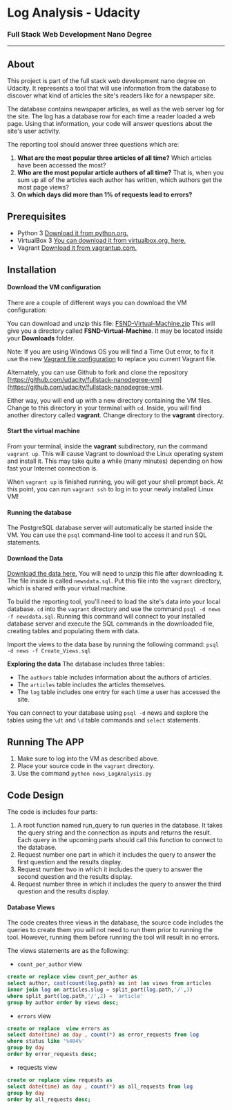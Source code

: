 
# Log Analysis - Udacity
### Full Stack Web Development Nano Degree
_______________________
## About
This project is part of the full stack web development nano degree on Udacity. It represents a tool that will use information from the database to discover what kind of articles the site's readers like for a newspaper site.

The database contains newspaper articles, as well as the web server log for the site. The log has a database row for each time a reader loaded a web page. Using that information, your code will answer questions about the site's user activity.

The reporting tool should answer three questions which are:
1. **What are the most popular three articles of all time?** Which articles have been accessed the most? 
2. **Who are the most popular article authors of all time?** That is, when you sum up all of the articles each author has written, which authors get the most page views?
3. **On which days did more than 1% of requests lead to errors?**

## Prerequisites
* Python 3 [Download it from python.org.](https://www.python.org/downloads/)
* VirtualBox 3 [You can download it from virtualbox.org, here.](https://www.virtualbox.org/wiki/Download_Old_Builds_5_1)
* Vagrant [Download it from vagrantup.com.](https://www.vagrantup.com/downloads.html)

## Installation

#### Download the VM configuration
There are a couple of different ways you can download the VM configuration:

You can download and unzip this file: [FSND-Virtual-Machine.zip](https://s3.amazonaws.com/video.udacity-data.com/topher/2018/April/5acfbfa3_fsnd-virtual-machine/fsnd-virtual-machine.zip) This will give you a directory called **FSND-Virtual-Machine**. It may be located inside your **Downloads** folder.

Note: If you are using Windows OS you will find a Time Out error, to fix it use the new [Vagrant file configuration](https://s3.amazonaws.com/video.udacity-data.com/topher/2019/March/5c7ebe7a_vagrant-configuration-windows/vagrant-configuration-windows.zip) to replace you current Vagrant file.

Alternately, you can use Github to fork and clone the repository [https://github.com/udacity/fullstack-nanodegree-vm](https://github.com/udacity/fullstack-nanodegree-vm).

Either way, you will end up with a new directory containing the VM files. Change to this directory in your terminal with `cd`. Inside, you will find another directory called **vagrant**. Change directory to the **vagrant** directory.

#### Start the virtual machine
From your terminal, inside the **vagrant** subdirectory, run the command `vagrant up`. This will cause Vagrant to download the Linux operating system and install it. This may take quite a while (many minutes) depending on how fast your Internet connection is.

When `vagrant up` is finished running, you will get your shell prompt back. At this point, you can run `vagrant ssh` to log in to your newly installed Linux VM!

#### Running the database
The PostgreSQL database server will automatically be started inside the VM. You can use the `psql` command-line tool to access it and run SQL statements.

#### Download the Data
[Download the data here.](https://d17h27t6h515a5.cloudfront.net/topher/2016/August/57b5f748_newsdata/newsdata.zip) You will need to unzip this file after downloading it. The file inside is called `newsdata.sql`. Put this file into the `vagrant` directory, which is shared with your virtual machine.

 To build the reporting tool, you'll need to load the site's data into your local database.
 `cd` into the `vagrant` directory and use the command `psql -d news -f newsdata.sql`.
 Running this command will connect to your installed database server and execute the SQL commands in the downloaded file, creating tables and populating them with data.

Import the views to the data base by running the following command:
`psql -d news -f Create_Views.sql`

**Exploring the data**
The database includes three tables:
+ The `authors` table includes information about the authors of articles.
+ The `articles` table includes the articles themselves.
+ The `log` table includes one entry for each time a user has accessed the site.

You can connect to your database using `psql -d` news and explore the tables using the `\dt` and `\d` table commands and `select` statements.

## Running The APP
1. Make sure to log into the VM as described above.
2. Place your source code in the `vagrant` directory.
3. Use the command `python news_LogAnalysis.py`

	


## Code Design
The code is includes four parts:
1. A root function named run_query to run queries in the database. It takes the query string and the connection as inputs and returns the result.
Each query in the upcoming parts should call this function to connect to the database.
2. Request number one part in which it includes the query to answer the first question and the results display.
3. Request number two in which it includes the query to answer the second question and the results display.
4. Request number three in which it includes the query to answer the third question and the results display.

#### Database Views
The code creates three views in the database, the source code includes the queries to create them
you will not need to run them prior to running the tool. However, running them before running the tool will result in no errors.

The views statements are as the following:
+ `count_per_author` view 
```SQL
create or replace view count_per_author as
select author, cast(count(log.path) as int )as views from articles
inner join log on articles.slug = split_part(log.path,'/',3)
where split_part(log.path,'/',2) = 'article'
group by author order by views desc;
```

+ `errors` view
```SQL
create or replace  view errors as
select date(time) as day , count(*) as error_requests from log
where status like '%404%'
group by day
order by error_requests desc;
```

+ requests view
``` SQL
create or replace view requests as
select date(time) as day , count(*) as all_requests from log
group by day
order by all_requests desc;
```